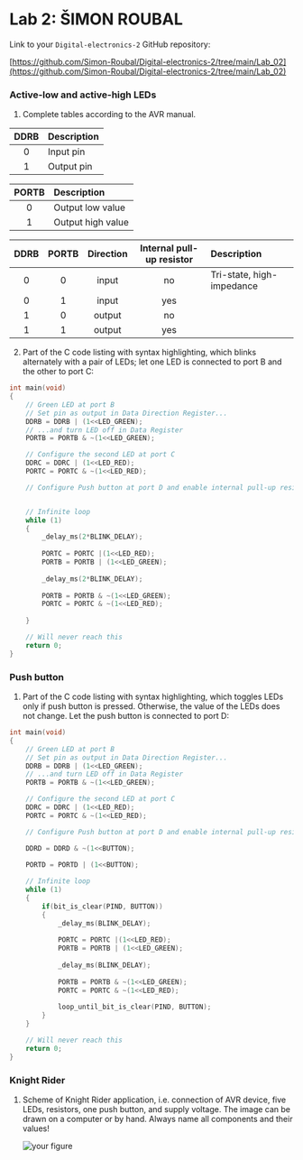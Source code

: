 # Lab 2: ŠIMON ROUBAL

Link to your `Digital-electronics-2` GitHub repository:

   [https://github.com/Simon-Roubal/Digital-electronics-2/tree/main/Lab_02](https://github.com/Simon-Roubal/Digital-electronics-2/tree/main/Lab_02)


### Active-low and active-high LEDs

1. Complete tables according to the AVR manual.

| **DDRB** | **Description** |
| :-: | :-- |
| 0 | Input pin |
| 1 | Output pin |

| **PORTB** | **Description** |
| :-: | :-- |
| 0 | Output low value |
| 1 | Output high value |

| **DDRB** | **PORTB** | **Direction** | **Internal pull-up resistor** | **Description** |
| :-: | :-: | :-: | :-: | :-- |
| 0 | 0 | input | no | Tri-state, high-impedance |
| 0 | 1 | input | yes | |
| 1 | 0 | output | no | |
| 1 | 1 | output | yes | |

2. Part of the C code listing with syntax highlighting, which blinks alternately with a pair of LEDs; let one LED is connected to port B and the other to port C:

```c
int main(void)
{
    // Green LED at port B
    // Set pin as output in Data Direction Register...
    DDRB = DDRB | (1<<LED_GREEN);
    // ...and turn LED off in Data Register
    PORTB = PORTB & ~(1<<LED_GREEN);

    // Configure the second LED at port C
    DDRC = DDRC | (1<<LED_RED);
    PORTC = PORTC & ~(1<<LED_RED);

    // Configure Push button at port D and enable internal pull-up resistor


    // Infinite loop
    while (1)
    {
        _delay_ms(2*BLINK_DELAY);
        
        PORTC = PORTC |(1<<LED_RED);
        PORTB = PORTB | (1<<LED_GREEN);
        
        _delay_ms(2*BLINK_DELAY);
        
        PORTB = PORTB & ~(1<<LED_GREEN);
        PORTC = PORTC & ~(1<<LED_RED);
        
    }

    // Will never reach this
    return 0;
}
```


### Push button

1. Part of the C code listing with syntax highlighting, which toggles LEDs only if push button is pressed. Otherwise, the value of the LEDs does not change. Let the push button is connected to port D:

```c
int main(void)
{
    // Green LED at port B
    // Set pin as output in Data Direction Register...
    DDRB = DDRB | (1<<LED_GREEN);
    // ...and turn LED off in Data Register
    PORTB = PORTB & ~(1<<LED_GREEN);

    // Configure the second LED at port C
    DDRC = DDRC | (1<<LED_RED);
    PORTC = PORTC & ~(1<<LED_RED);

    // Configure Push button at port D and enable internal pull-up resistor

    DDRD = DDRD & ~(1<<BUTTON);
    
    PORTD = PORTD | (1<<BUTTON);

    // Infinite loop
    while (1)
    {
        if(bit_is_clear(PIND, BUTTON))
        {
            _delay_ms(BLINK_DELAY);
            
            PORTC = PORTC |(1<<LED_RED);
            PORTB = PORTB | (1<<LED_GREEN);
            
            _delay_ms(BLINK_DELAY);
            
            PORTB = PORTB & ~(1<<LED_GREEN);
            PORTC = PORTC & ~(1<<LED_RED);
            
            loop_until_bit_is_clear(PIND, BUTTON);
        }
    }

    // Will never reach this
    return 0;
}
```


### Knight Rider

1. Scheme of Knight Rider application, i.e. connection of AVR device, five LEDs, resistors, one push button, and supply voltage. The image can be drawn on a computer or by hand. Always name all components and their values!

   ![your figure]()

